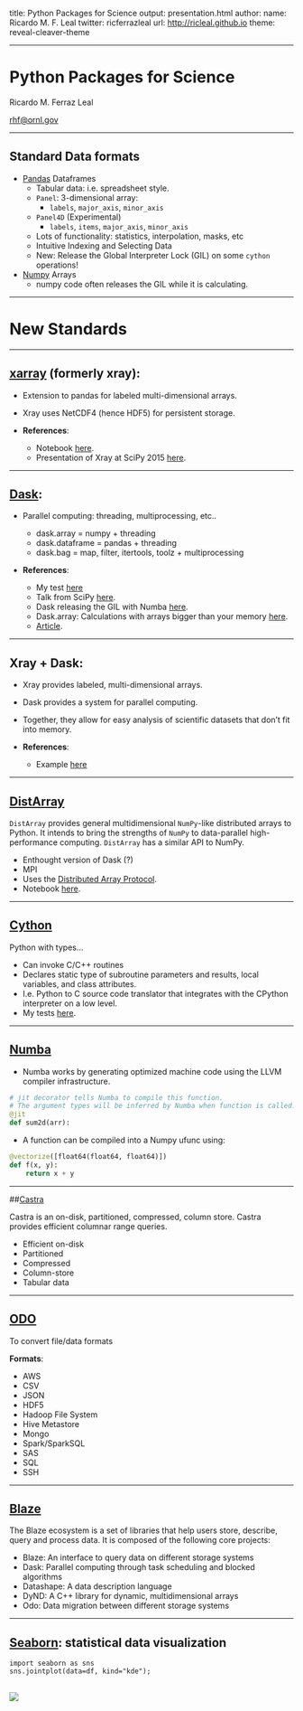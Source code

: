
title: Python Packages for Science
output: presentation.html
author:
    name: Ricardo M. F. Leal
    twitter: ricferrazleal
    url: http://ricleal.github.io
theme: reveal-cleaver-theme

---

# Python Packages for Science

Ricardo M. Ferraz Leal

[rhf@ornl.gov](mailto:rhf@ornl.gov?subject=CleanCodeIn5Minutes)

---

## Standard Data formats

- [Pandas](http://pandas.pydata.org/) Dataframes
  - Tabular data: i.e. spreadsheet style.
  - `Panel`: 3-dimensional array:
    * `labels`, `major_axis`, `minor_axis`
  - `Panel4D` (Experimental)
    * `labels`, `items`, `major_axis`, `minor_axis`
  - Lots of functionality: statistics, interpolation, masks, etc
  - Intuitive Indexing and Selecting Data
  - New: Release the Global Interpreter Lock (GIL) on some `cython` operations!
- [Numpy](http://www.numpy.org/) Arrays
  - numpy code often releases the GIL while it is calculating.

---

# New Standards

---

## [xarray](http://xarray.pydata.org/) (formerly xray):

- Extension to pandas for labeled multi-dimensional arrays.
- Xray uses NetCDF4 (hence HDF5) for persistent storage.

- **References**:
  - Notebook [here](http://nbviewer.ipython.org/urls/gist.githubusercontent.com/shoyer/be3749849809fe35efa8/raw/d3ac4af07343391ef005d2dbea80368efc9ee1f6/xray-demo-python-workers-party.ipynb).
  - Presentation of Xray at SciPy 2015 [here](http://www.slideshare.net/stephanhoyer/xray-nd-labeled-arrays-and-datasets-in-python).

---

## [Dask](http://dask.pydata.org/):

- Parallel computing: threading, multiprocessing, etc..
  - dask.array = numpy + threading
  - dask.dataframe = pandas + threading  
  - dask.bag = map, filter, itertools, toolz + multiprocessing

- **References**:
  - My test [here](https://github.com/ricleal/PythonParallel/blob/master/Dask/Dask%20arrays%201.ipynb)
  - Talk from SciPy [here](https://speakerdeck.com/jcrist/pandas-through-task-scheduling).
  - Dask releasing the GIL with Numba [here](http://dask.readthedocs.org/en/latest/array-api.html#dask.array.core.Array.map_blocks).
  - Dask.array: Calculations with arrays bigger than your memory
  [here](http://earthpy.org/dask.html).
  - [Article](http://conference.scipy.org/proceedings/scipy2015/pdfs/matthew_rocklin.pdf).

---


## Xray + Dask:

- Xray provides labeled, multi-dimensional arrays.
- Dask provides a system for parallel computing.
- Together, they allow for easy analysis of scientific datasets that don’t fit into memory.

- **References**:
  - Example [here](https://www.continuum.io/content/xray-dask-out-core-labeled-arrays-python)

---

## [DistArray](http://docs.enthought.com/distarray/)

`DistArray` provides general multidimensional `NumPy`-like distributed arrays to Python.
It intends to bring the strengths of `NumPy` to data-parallel high-performance computing.
`DistArray` has a similar API to NumPy.

- Enthought version of Dask (?)
- MPI
- Uses the [Distributed Array Protocol](https://github.com/enthought/distributed-array-protocol).
- Notebook [here](https://github.com/enthought/distarray/blob/master/examples/features.ipynb).

---

## [Cython](http://cython.org/)

Python with types...

- Can invoke C/C++ routines
- Declares static type of subroutine parameters and results, local variables, and class attributes.
- I.e. Python to C source code translator that integrates with the CPython interpreter on a low level.
- My tests [here](https://github.com/ricleal/PythonParallel/tree/master/Cython).

---

## [Numba](http://numba.pydata.org/)

- Numba works by generating optimized machine code using the LLVM compiler infrastructure.
```python
# jit decorator tells Numba to compile this function.
# The argument types will be inferred by Numba when function is called.
@jit
def sum2d(arr):
```
- A function can be compiled into a Numpy ufunc using:
```python
@vectorize([float64(float64, float64)])
def f(x, y):
    return x + y
```

---

##[Castra](https://github.com/blaze/castra)

Castra is an on-disk, partitioned, compressed, column store. Castra provides efficient columnar range queries.

- Efficient on-disk
- Partitioned
- Compressed
- Column-store
- Tabular data

---

## [ODO](https://github.com/blaze/odo)

To convert file/data formats

**Formats**:
* AWS
* CSV
* JSON
* HDF5
* Hadoop File System
* Hive Metastore
* Mongo
* Spark/SparkSQL
* SAS
* SQL
* SSH

---

## [Blaze](http://blaze.pydata.org/)

The Blaze ecosystem is a set of libraries that help users store, describe, query and process data. It is composed of the following core projects:

* Blaze: An interface to query data on different storage systems
* Dask: Parallel computing through task scheduling and blocked algorithms
* Datashape: A data description language
* DyND: A C++ library for dynamic, multidimensional arrays
* Odo: Data migration between different storage systems

---

## [Seaborn](http://stanford.edu/~mwaskom/software/seaborn/#): statistical data visualization

```
import seaborn as sns
sns.jointplot(data=df, kind="kde");
```

![](http://stanford.edu/~mwaskom/software/seaborn/_images/distributions_34_0.png)
---
